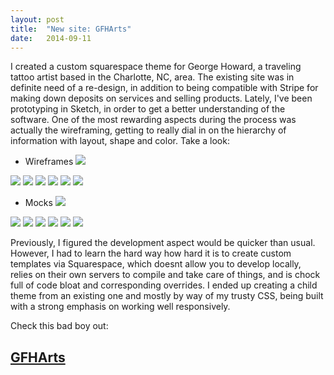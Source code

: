 ```yaml
---
layout: post
title:  "New site: GFHArts"
date:   2014-09-11 
---
```


 
I created a custom squarespace theme for George Howard, a traveling tattoo artist based in the Charlotte, NC, area. The existing site was in definite need of a re-design, in addition to being compatible with Stripe for making down deposits on services and selling products. Lately, I've been prototyping in Sketch, in order to get a better understanding of the software. One of the most rewarding aspects during the process was actually the wireframing, getting to really dial in on the hierarchy of information with layout, shape and color. Take a look:

* Wireframes
<a href="{{ site.baseurl }}/assets/img/screens-2/wireframes/screenshot.png"><img src="{{ site.baseurl }}/assets/img/screens-2/wireframes/screenshot.png"></a>

<a href="{{ site.baseurl }}/assets/img/screens-2/wireframes/Desktop-1.png"><img src="{{ site.baseurl }}/assets/img/screens-2/mocks/Desktop-1.png"></a>
<a href="{{ site.baseurl }}/assets/img/screens-2/wireframes/Desktop-2.png"><img src="{{ site.baseurl }}/assets/img/screens-2/mocks/Desktop-2.png"></a>
<a href="{{ site.baseurl }}/assets/img/screens-2/wireframes/Tablet-1.png"><img src="{{ site.baseurl }}/assets/img/screens-2/mocks/Desktop-2.png"></a>
<a href="{{ site.baseurl }}/assets/img/screens-2/wireframes/Tablet-2.png"><img src="{{ site.baseurl }}/assets/img/screens-2/mocks/Desktop-2.png"></a>
<a href="{{ site.baseurl }}/assets/img/screens-2/wireframes/Mobile-1.png"><img src="{{ site.baseurl }}/assets/img/screens-2/mocks/Desktop-2.png"></a>
<a href="{{ site.baseurl }}/assets/img/screens-2/wireframes/Mobile-2.png"><img src="{{ site.baseurl }}/assets/img/screens-2/mocks/Desktop-2.png"></a>

* Mocks 
<a href="{{ site.baseurl }}/assets/img/screens-2/wireframes/screenshot.png"><img src="{{ site.baseurl }}/assets/img/screens-2/wireframes/screenshot.png"></a>

<a href="{{ site.baseurl }}/assets/img/screens-2/mocks/Desktop-1.png"><img src="{{ site.baseurl }}/assets/img/screens-2/mocks/Desktop-1.png"></a>
<a href="{{ site.baseurl }}/assets/img/screens-2/mocks/Desktop-2.png"><img src="{{ site.baseurl }}/assets/img/screens-2/mocks/Desktop-2.png"></a>
<a href="{{ site.baseurl }}/assets/img/screens-2/mocks/Tablet-1.png"><img src="{{ site.baseurl }}/assets/img/screens-2/mocks/Desktop-2.png"></a>
<a href="{{ site.baseurl }}/assets/img/screens-2/mocks/Tablet-2.png"><img src="{{ site.baseurl }}/assets/img/screens-2/mocks/Desktop-2.png"></a>
<a href="{{ site.baseurl }}/assets/img/screens-2/mocks/Mobile-1.png"><img src="{{ site.baseurl }}/assets/img/screens-2/mocks/Desktop-2.png"></a>
<a href="{{ site.baseurl }}/assets/img/screens-2/mocks/Mobile-2.png"><img src="{{ site.baseurl }}/assets/img/mocks/Desktop-2.png"></a>


Previously, I figured the development aspect would be quicker than usual. However, I had to learn the hard way how hard it is to create custom templates via Squarespace, which doesnt allow you to develop locally, relies on their own servers to compile and take care of things, and is chock full of code bloat and corresponding overrides. I ended up creating a child theme from an existing one and mostly by way of my trusty CSS, being built with a strong emphasis on working well responsively. 

Check this bad boy out: 

## [GFHArts](http://www.gfharts.com/) 